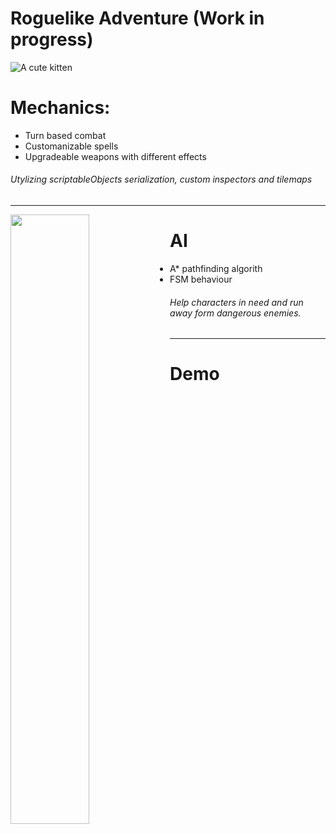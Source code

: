 # Roguelike Adventure (Work in progress)

![A cute kitten](https://github.com/ErnSur/Roguelike/blob/master/Gifs/demo1.gif)


# Mechanics:
* Turn based combat
* Customanizable spells
* Upgradeable weapons with different effects
###### Utylizing scriptableObjects serialization, custom inspectors and tilemaps
---


<img align="left" width="50%" height="50%" src="https://github.com/ErnSur/Roguelike/blob/master/Gifs/demo2.gif">


# AI
* A* pathfinding algorith
* FSM behaviour
###### Help characters in need and run away form dangerous enemies.
---

# Demo

[](URL_to_wiki)
```
